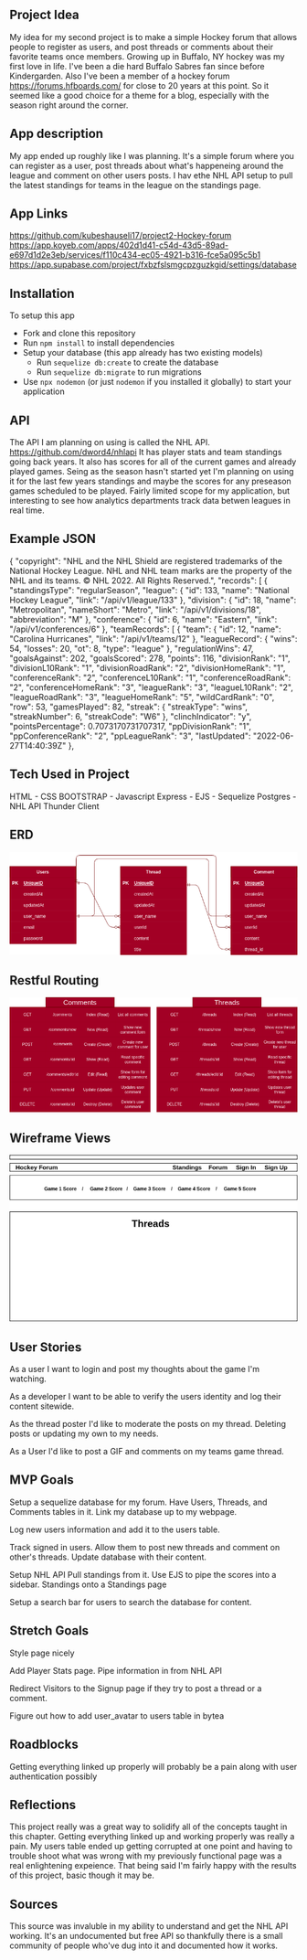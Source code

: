 Project Idea
-------------------------
My idea for my second project is to make a simple Hockey forum that allows people to register as users,
and post threads or comments about their favorite teams once members. Growing up in Buffalo, NY hockey 
was my first love in life. I've been a die hard Buffalo Sabres fan since before Kindergarden. Also I've 
been a member of a hockey forum https://forums.hfboards.com/ for close to 20 years at this point. So it
 seemed like a good choice for a theme for a blog, especially with the season right around the corner.

App description
-------------------------
My app ended up roughly like I was planning. It's a simple forum where you can register as a user, post
threads about what's happeneing around the league and comment on other users posts. I hav ethe NHL API 
setup to pull the latest standings for teams in the league on the standings page.

App Links
-------------------------
https://github.com/kubeshauseli17/project2-Hockey-forum
https://app.koyeb.com/apps/402d1d41-c54d-43d5-89ad-e697d1d2e3eb/services/f110c434-ec05-4921-b316-fce5a095c5b1
https://app.supabase.com/project/fxbzfslsmgcpzguzkgid/settings/database


Installation
-------------------------
To setup this app 

* Fork and clone this repository
* Run `npm install` to install dependencies
* Setup your database (this app already has two existing models)
  * Run `sequelize db:create` to create the database
  * Run `sequelize db:migrate` to run migrations
* Use `npx nodemon` (or just `nodemon` if you installed it globally) to start your application



API
-------------------------
The API I am planning on using is called the NHL API. https://github.com/dword4/nhlapi It has
player stats and team standings going back years. It also has scores for all of the current games and 
already played games. Seing as the season hasn't started yet I'm planning on using it for the last few years
standings and maybe the scores for any preseason games scheduled to be played. Fairly limited scope for my 
application, but interesting to see how analytics departments track data betwen leagues in real time.

Example JSON
-------------
{
"copyright": "NHL and the NHL Shield are registered trademarks of the National Hockey League. NHL and NHL team
 marks are the property of the NHL and its teams. © NHL 2022. All Rights Reserved.",
"records": [
{
"standingsType": "regularSeason",
"league": {
"id": 133,
"name": "National Hockey League",
"link": "/api/v1/league/133"
},
"division": {
"id": 18,
"name": "Metropolitan",
"nameShort": "Metro",
"link": "/api/v1/divisions/18",
"abbreviation": "M"
},
"conference": {
"id": 6,
"name": "Eastern",
"link": "/api/v1/conferences/6"
},
"teamRecords": [
{
"team": {
"id": 12,
"name": "Carolina Hurricanes",
"link": "/api/v1/teams/12"
},
"leagueRecord": {
"wins": 54,
"losses": 20,
"ot": 8,
"type": "league"
},
"regulationWins": 47,
"goalsAgainst": 202,
"goalsScored": 278,
"points": 116,
"divisionRank": "1",
"divisionL10Rank": "1",
"divisionRoadRank": "2",
"divisionHomeRank": "1",
"conferenceRank": "2",
"conferenceL10Rank": "1",
"conferenceRoadRank": "2",
"conferenceHomeRank": "3",
"leagueRank": "3",
"leagueL10Rank": "2",
"leagueRoadRank": "3",
"leagueHomeRank": "5",
"wildCardRank": "0",
"row": 53,
"gamesPlayed": 82,
"streak": {
"streakType": "wins",
"streakNumber": 6,
"streakCode": "W6"
},
"clinchIndicator": "y",
"pointsPercentage": 0.7073170731707317,
"ppDivisionRank": "1",
"ppConferenceRank": "2",
"ppLeagueRank": "3",
"lastUpdated": "2022-06-27T14:40:39Z"
},

Tech Used in Project
-------------------------
HTML - CSS BOOTSTRAP - Javascript 
Express - EJS - Sequelize
Postgres - NHL API
Thunder Client


ERD
-------------------------
![](https://github.com/kubeshauseli17/project2-Hockey-forum/blob/main/tables.png)



Restful Routing
-------------------------
![](https://github.com/kubeshauseli17/project2-Hockey-forum/blob/main/restful.png)

Wireframe Views
-------------------------
![](https://github.com/kubeshauseli17/project2-Hockey-forum/blob/main/new.png)







User Stories
-------------------------
As a user I want to login and post my thoughts about the game I'm watching.

As a developer I want to be able to verify the users identity and log their content sitewide.

As the thread poster I'd like to moderate the posts on my thread. Deleting posts or updating my own 
to my needs.

As a User I'd like to post a GIF and comments on my teams game thread.


MVP Goals
-------------------------
Setup a sequelize database for my forum. Have Users, Threads, and Comments tables in it. Link my database up to my webpage.

Log new users information and add it to the users table.

Track signed in users. Allow them to post new threads and comment on other's threads. Update database with their content.

Setup NHL API Pull standings from it. Use EJS to pipe the scores into a sidebar. Standings onto a Standings page

Setup a search bar for users to search the database for content.


Stretch Goals
-------------------------
Style page nicely

Add Player Stats page. Pipe information in from NHL API

Redirect Visitors to the Signup page if they try to post a thread or a comment.

Figure out how to add user_avatar to users table in bytea


Roadblocks
-------------------------
Getting everything linked up properly will probably be a pain along with user authentication possibly

Reflections
-------------------------
This project really was a great way to solidify all of the concepts taught in this chapter. Getting everything linked up and
working properly was really a pain. My users table ended up getting corrupted at one point and having to trouble shoot what 
was wrong with my previously functional page was a real enlightening expeience. That being said I'm fairly happy with the 
results of this project, basic though it may be.

Sources
-------------------------
This source was invaluble in my ability to understand and get the NHL API working. It's an undocumented but free API so thankfully
there is a small community of people who've dug into it and documented how it works.